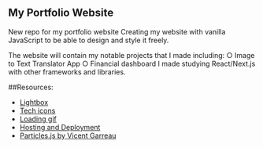 ## My Portfolio Website

New repo for my portfolio website
Creating my website with vanilla JavaScript to be able to design and style it freely.

The website will contain my notable projects that I made including:
○ Image to Text Translator App
○ Financial dashboard I made studying React/Next.js with other frameworks and libraries.

##Resources:

- [Lightbox](https://github.com/lokesh/lightbox2)
- [Tech icons](https://boxicons.com/)
- [Loading gif](https://loading.io/)
- [Hosting and Deployment](https://firebase.google.com/)
- [Particles.js by Vicent Garreau](https://github.com/VincentGarreau/particles.js/)
